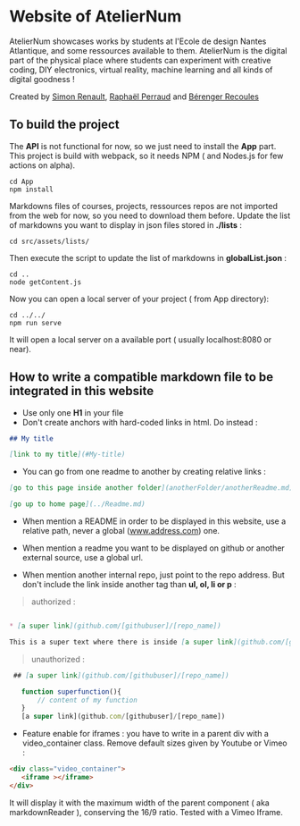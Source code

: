 # Website of AtelierNum 

AtelierNum showcases works by students at l'Ecole de design Nantes Atlantique, and some ressources available to them. AtelierNum is the digital part of the physical place where students can experiment with creative coding, DIY electronics, virtual reality, machine learning and all kinds of digital goodness !

Created by [Simon Renault](http://www.simon-renault.com), [Raphaël Perraud](http://www.raphaelperraud.com) and [Bérenger Recoules](http://b2renger.github.io/)

## To build the project

The **API** is not functional for now, so we just need to install the **App** part. This project is build with webpack, so it needs NPM ( and Nodes.js for few actions on alpha).

```
cd App
npm install
```

Markdowns files of courses, projects, ressources repos are not imported from the web for now, so you need to download them before.
Update the list of markdowns you want to display in json files stored in **./lists**  :

``` 
cd src/assets/lists/
```
Then execute the script to  update the list of markdowns in **globalList.json** :

``` 
cd ..
node getContent.js
```

Now you can open a local server of your project ( from App directory): 

``` 
cd ../../
npm run serve
```

It will open a local server on a available port ( usually localhost:8080 or near).


## How to write a compatible markdown file to be integrated in this website

* Use only one **H1** in your file
* Don't create anchors with hard-coded links in html. Do instead :
  
```markdown
## My title 

[link to my title](#My-title)
```

* You can go from one readme to another by creating relative links :

```markdown
[go to this page inside another folder](anotherFolder/anotherReadme.md)
```

```markdown
[go up to home page](../Readme.md)
```


* When mention a README in order to be displayed in this website, use a relative path, never a global (www.address.com) one.

* When mention a readme you want to be displayed on github or another external source, use a global url.

* When mention another internal repo, just point to the repo address. But don't include the link inside another tag than **ul, ol, li or p** :

> authorized :
```markdown

* [a super link](github.com/[githubuser]/[repo_name])

This is a super text where there is inside [a super link](github.com/[githubuser]/[repo_name]).
````

> unauthorized :
```markdown
 ## [a super link](github.com/[githubuser]/[repo_name])
```

 ```javascript
    function superfunction(){
        // content of my function
    }
    [a super link](github.com/[githubuser]/[repo_name])

 ```


* Feature enable for iframes :
you have to write in a parent div with a video_container class. Remove default sizes given by Youtube or Vimeo :
```html
<div class="video_container">
   <iframe ></iframe>
</div>
```
It will display it with the maximum width of the parent component ( aka markdownReader ), conserving the 16/9 ratio. Tested with a Vimeo Iframe.